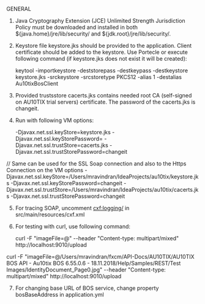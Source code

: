 GENERAL

1. Java Cryptography Extension (JCE) Unlimited Strength Jurisdiction Policy must be downloaded and installed
   in both ${java.home}/jre/lib/security/ and ${jdk.root}/jre/lib/security/.

2. Keystore file keystore.jks should be provided to the application. Client certificate should be added to
   the keystore. Use Portecle or execute following command (if keystore.jks does not exist it will be
   created):

     keytool -importkeystore -deststorepass <KeyStorePassword> -destkeypass <KeyStorePassword> -destkeystore keystore.jks -srckeystore <PFX file> -srcstoretype PKCS12 -alias 1 -destalias Au10tixBosClient

3. Provided trustsstore cacerts.jks contains needed root CA (self-signed on AU10TIX trial servers) certificate.
   The password of the cacerts.jks is changeit.

4. Run with following VM options:

    -Djavax.net.ssl.keyStore=keystore.jks
    -Djavax.net.ssl.keyStorePassword=<KeyStorePassword>
    -Djavax.net.ssl.trustStore=cacerts.jks
    -Djavax.net.ssl.trustStorePassword=changeit

// Same can be used for the SSL Soap connection and also to the Https Connection on the VM options
    -Djavax.net.ssl.keyStore=/Users/mravindran/IdeaProjects/au10tix/keystore.jks
    -Djavax.net.ssl.keyStorePassword=changeit
    -Djavax.net.ssl.trustStore=/Users/mravindran/IdeaProjects/au10tix/cacerts.jks
    -Djavax.net.ssl.trustStorePassword=changeit

5. For tracing SOAP, uncomment <cxf:logging/> in src/main/resources/cxf.xml

6. For testing with curl, use following command:

    curl -F "imageFile=@<Image file path>" --header "Content-type: multipart/mixed" http://localhost:9010/upload

curl -F "imageFile=@/Users/mravindran/fxcm/API-Docs/AU10TIX/AU10TIX BOS API - Au10tix BOS 6.55.0.6 - 18.11.2018/Help/Samples/REST/Test Images/IdentityDocument_Page0.jpg" --header "Content-type: multipart/mixed" http://localhost:9010/upload

7. For changing base URL of BOS service, change property bosBaseAddress in application.yml
